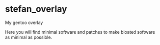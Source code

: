 # stefan_overlay
My gentoo overlay

Here you will find minimal software and patches to make bloated software as minimal as possible.
